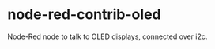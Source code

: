 node-red-contrib-oled
=====================

Node-Red node to talk to OLED displays, connected over i2c.
